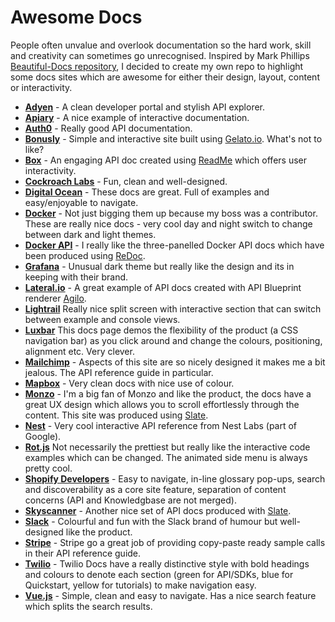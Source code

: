 # Awesome Docs

People often unvalue and overlook documentation so the hard work, skill and creativity can sometimes go unrecognised. Inspired by Mark Phillips [Beautiful-Docs repository](https://github.com/PharkMillups/beautiful-docs), I decided to create my own repo to highlight some docs sites which are awesome for either their design, layout, content or interactivity. 

* **[Adyen](https://docs.adyen.com/developers)** - A clean developer portal and stylish API explorer.
* **[Apiary](https://help.apiary.io/tools/embed/)** - A nice example of interactive documentation.
* **[Auth0](https://auth0.com/docs/api/authentication?http#introduction)** - Really good API documentation.
* **[Bonusly](https://bonusly.gelato.io/docs/versions/353215342023018198)** - Simple and interactive site built using [Gelato.io](https://gelato). What's not to like?
* **[Box](https://developer.box.com/reference)** - An engaging API doc created using [ReadMe](https://readme.io) which offers user interactivity.
* **[Cockroach Labs](https://www.cockroachlabs.com/docs/stable/)** - Fun, clean and well-designed.  
* **[Digital Ocean](https://developers.digitalocean.com/documentation/v2/#introduction)** - These docs are great. Full of examples and easy/enjoyable to navigate.
* **[Docker](https://docs.docker.com/get-started/)** - Not just bigging them up because my boss was a contributor. These are really nice docs - very cool day and night switch to change between dark and light themes. 
* **[Docker API](https://docs.docker.com/engine/api/v1.25/)** - I really like the three-panelled Docker API docs which have been produced using [ReDoc](https://github.com/Rebilly/ReDoc). 
* **[Grafana](http://docs.grafana.org/)** - Unusual dark theme but really like the design and its in keeping with their brand.
* **[Lateral.io](https://lateral.io/docs/api/reference/v6)** - A great example of API docs created with API Blueprint renderer [Agilo](https://github.com/danielgtaylor/aglio).
* **[Lightrail](https://www.lightrail.com/docs/)** Really nice split screen with interactive section that can switch between example and console views.
* **[Luxbar](https://balzss.github.io/luxbar/)** This docs page demos the flexibility of the product (a CSS navigation bar) as you click around and change the colours, positioning, alignment etc. Very clever.
* **[Mailchimp](http://developer.mailchimp.com/documentation/mailchimp/reference/overview/)** - Aspects of this site are so nicely designed it makes me a bit jealous. The API reference guide in particular.
* **[Mapbox](https://www.mapbox.com/mapbox-gl-js/api/)** - Very clean docs with nice use of colour.
* **[Monzo](https://monzo.com/docs)** - I'm a big fan of Monzo and like the product, the docs have a great UX design which allows you to scroll effortlessly through the content. This site was produced using [Slate](https://github.com/lord/slate).
* **[Nest](https://developers.nest.com/documentation/api-reference)** - Very cool interactive API reference from Nest Labs (part of Google).
* **[Rot.js](http://ondras.github.io/rot.js/manual/)** Not necessarily the prettiest but really like the interactive code examples which can be changed. The animated side menu is always pretty cool.
* **[Shopify Developers](https://developers.shopify.com/)** - Easy to navigate, in-line glossary pop-ups, search and discoverability as a core site feature, separation of content concerns (API and Knowledgbase are not merged).
* **[Skyscanner](https://skyscanner.github.io/slate/#api-documentation)** - Another nice set of API docs produced with [Slate](https://github.com/lord/slate). 
* **[Slack](https://api.slack.com/)** - Colourful and fun with the Slack brand of humour but well-designed like the product.
* **[Stripe](https://stripe.com/docs/api#intro)** - Stripe go a great job of providing copy-paste ready sample calls in their API reference guide.
* **[Twilio](https://www.twilio.com/docs/)** - Twilio Docs have a really distinctive style with bold headings and colours to denote each section (green for API/SDKs, blue for Quickstart, yellow for tutorials) to make navigation easy. 
* **[Vue.js](https://vuejs.org/v2/guide/index.html)** - Simple, clean and easy to navigate. Has a nice search feature which splits the search results.
